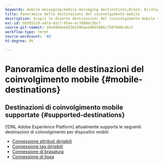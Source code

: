 ```yaml
---
keywords: mobile messaging;mobile messaging destinations;Braze; Airship
title: Panoramica delle destinazioni del coinvolgimento mobile
description: Scopri le diverse destinazioni del coinvolgimento mobile supportate da Adobe Experience Platform.
exl-id: bb5852c0-a47a-42c7-9fae-ec7d80dc3bcf
source-git-commit: 10c04bdee8536194baea00d3466c758f848c46c5
workflow-type: tm+mt
source-wordcount: '48'
ht-degree: 0%

---
```


# Panoramica delle destinazioni del coinvolgimento mobile {#mobile-destinations}

## Destinazioni di coinvolgimento mobile supportate {#supported-destinations}

[!DNL Adobe Experience Platform] attualmente supporta le seguenti destinazioni di coinvolgimento per dispositivi mobili:

* [Connessione attributi dirigibili](airship-attributes.md)
* [Connessione tag dirigibili](airship-tags.md)
* [Connessione di brasatura](braze.md)
* [Connessione di linea](line.md)
